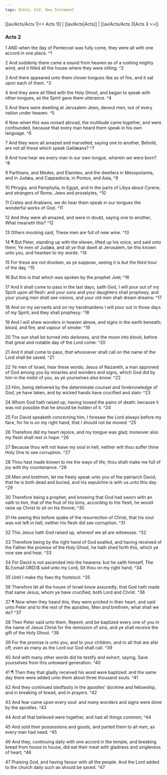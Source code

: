 ```yaml
---
tags: Bible, KJV, New_Testament
---
```


[[av/Acts/Acts 1|<< Acts 1]] | [[av/Acts|Acts]] | [[av/Acts/Acts 3|Acts 3 >>]]

### Acts 2

1 AND when the day of Pentecost was fully come, they were all with one accord in one place. ^1

2 And suddenly there came a sound from heaven as of a rushing mighty wind, and it filled all the house where they were sitting. ^2

3 And there appeared unto them cloven tongues like as of fire, and it sat upon each of them. ^3

4 And they were all filled with the Holy Ghost, and began to speak with other tongues, as the Spirit gave them utterance. ^4

5 And there were dwelling at Jerusalem Jews, devout men, out of every nation under heaven. ^5

6 Now when this was noised abroad, the multitude came together, and were confounded, because that every man heard them speak in his own language. ^6

7 And they were all amazed and marvelled, saying one to another, Behold, are not all these which speak Galilæans? ^7

8 And how hear we every man in our own tongue, wherein we were born? ^8

9 Parthians, and Medes, and Elamites, and the dwellers in Mesopotamia, and in Judæa, and Cappadocia, in Pontus, and Asia, ^9

10 Phrygia, and Pamphylia, in Egypt, and in the parts of Libya about Cyrene, and strangers of Rome, Jews and proselytes, ^10

11 Cretes and Arabians, we do hear them speak in our tongues the wonderful works of God. ^11

12 And they were all amazed, and were in doubt, saying one to another, What meaneth this? ^12

13 Others mocking said, These men are full of new wine. ^13

14 ¶ But Peter, standing up with the eleven, lifted up his voice, and said unto them, Ye men of Judæa, and all _ye_ that dwell at Jerusalem, be this known unto you, and hearken to my words: ^14

15 For these are not drunken, as ye suppose, seeing it is _but_ the third hour of the day. ^15

16 But this is that which was spoken by the prophet Joel; ^16

17 And it shall come to pass in the last days, saith God, I will pour out of my Spirit upon all flesh: and your sons and your daughters shall prophesy, and your young men shall see visions, and your old men shall dream dreams: ^17

18 And on my servants and on my handmaidens I will pour out in those days of my Spirit; and they shall prophesy: ^18

19 And I will shew wonders in heaven above, and signs in the earth beneath; blood, and fire, and vapour of smoke: ^19

20 The sun shall be turned into darkness, and the moon into blood, before that great and notable day of the Lord come: ^20

21 And it shall come to pass, _that_ whosoever shall call on the name of the Lord shall be saved. ^21

22 Ye men of Israel, hear these words; Jesus of Nazareth, a man approved of God among you by miracles and wonders and signs, which God did by him in the midst of you, as ye yourselves also know: ^22

23 Him, being delivered by the determinate counsel and foreknowledge of God, ye have taken, and by wicked hands have crucified and slain: ^23

24 Whom God hath raised up, having loosed the pains of death: because it was not possible that he should be holden of it. ^24

25 For David speaketh concerning him, I foresaw the Lord always before my face, for he is on my right hand, that I should not be moved: ^25

26 Therefore did my heart rejoice, and my tongue was glad; moreover also my flesh shall rest in hope: ^26

27 Because thou wilt not leave my soul in hell, neither wilt thou suffer thine Holy One to see corruption. ^27

28 Thou hast made known to me the ways of life; thou shalt make me full of joy with thy countenance. ^28

29 Men _and_ brethren, let me freely speak unto you of the patriarch David, that he is both dead and buried, and his sepulchre is with us unto this day. ^29

30 Therefore being a prophet, and knowing that God had sworn with an oath to him, that of the fruit of his loins, according to the flesh, he would raise up Christ to sit on his throne; ^30

31 He seeing this before spake of the resurrection of Christ, that his soul was not left in hell, neither his flesh did see corruption. ^31

32 This Jesus hath God raised up, whereof we all are witnesses. ^32

33 Therefore being by the right hand of God exalted, and having received of the Father the promise of the Holy Ghost, he hath shed forth this, which ye now see and hear. ^33

34 For David is not ascended into the heavens: but he saith himself, The $L{\small ORD}$ said unto my Lord, Sit thou on my right hand, ^34

35 Until I make thy foes thy footstool. ^35

36 Therefore let all the house of Israel know assuredly, that God hath made that same Jesus, whom ye have crucified, both Lord and Christ. ^36

37 ¶ Now when they heard _this_, they were pricked in their heart, and said unto Peter and to the rest of the apostles, Men _and_ brethren, what shall we do? ^37

38 Then Peter said unto them, Repent, and be baptized every one of you in the name of Jesus Christ for the remission of sins, and ye shall receive the gift of the Holy Ghost. ^38

39 For the promise is unto you, and to your children, and to all that are afar off, _even_ as many as the Lord our God shall call. ^39

40 And with many other words did he testify and exhort, saying, Save yourselves from this untoward generation. ^40

41 ¶ Then they that gladly received his word were baptized: and the same day there were added _unto_ _them_ about three thousand souls. ^41

42 And they continued stedfastly in the apostles' doctrine and fellowship, and in breaking of bread, and in prayers. ^42

43 And fear came upon every soul: and many wonders and signs were done by the apostles. ^43

44 And all that believed were together, and had all things common; ^44

45 And sold their possessions and goods, and parted them to all _men_, as every man had need. ^45

46 And they, continuing daily with one accord in the temple, and breaking bread from house to house, did eat their meat with gladness and singleness of heart, ^46

47 Praising God, and having favour with all the people. And the Lord added to the church daily such as should be saved. ^47
